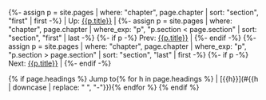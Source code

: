 {%- assign p = site.pages | where: "chapter", page.chapter | sort: "section", "first" | first -%}
| Up: [{{p.title}}]({{site.baseurl}}{{p.url}}) |
{%- assign p = site.pages | where: "chapter", page.chapter | where_exp: "p", "p.section < page.section" | sort: "section", "first" | last -%}
{%- if p -%}
Prev: [{{p.title}}]({{site.baseurl}}{{p.url}}) |
{%- endif -%}
{%- assign p = site.pages | where: "chapter", page.chapter | where_exp: "p", "p.section > page.section" | sort: "section", "last" | first -%}
{%- if p -%}
Next: [{{p.title}}]({{site.baseurl}}{{p.url}}) |
{%- endif -%}

{% if page.headings %}
Jump to{% for h in page.headings %} \| [{{h}}](#{{h | downcase | replace: " ", "-"}}){% endfor %}
{% endif %}